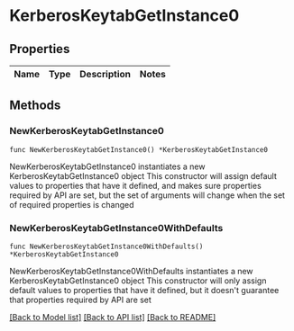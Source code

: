 # KerberosKeytabGetInstance0

## Properties

Name | Type | Description | Notes
------------ | ------------- | ------------- | -------------

## Methods

### NewKerberosKeytabGetInstance0

`func NewKerberosKeytabGetInstance0() *KerberosKeytabGetInstance0`

NewKerberosKeytabGetInstance0 instantiates a new KerberosKeytabGetInstance0 object
This constructor will assign default values to properties that have it defined,
and makes sure properties required by API are set, but the set of arguments
will change when the set of required properties is changed

### NewKerberosKeytabGetInstance0WithDefaults

`func NewKerberosKeytabGetInstance0WithDefaults() *KerberosKeytabGetInstance0`

NewKerberosKeytabGetInstance0WithDefaults instantiates a new KerberosKeytabGetInstance0 object
This constructor will only assign default values to properties that have it defined,
but it doesn't guarantee that properties required by API are set


[[Back to Model list]](../README.md#documentation-for-models) [[Back to API list]](../README.md#documentation-for-api-endpoints) [[Back to README]](../README.md)


